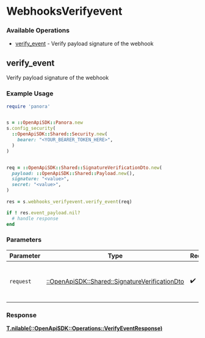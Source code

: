 # WebhooksVerifyevent


### Available Operations

* [verify_event](#verify_event) - Verify payload signature of the webhook

## verify_event

Verify payload signature of the webhook

### Example Usage

```ruby
require 'panora'


s = ::OpenApiSDK::Panora.new
s.config_security(
  ::OpenApiSDK::Shared::Security.new(
    bearer: "<YOUR_BEARER_TOKEN_HERE>",
  )
)


req = ::OpenApiSDK::Shared::SignatureVerificationDto.new(
  payload: ::OpenApiSDK::Shared::Payload.new(),
  signature: "<value>",
  secret: "<value>",
)
    
res = s.webhooks_verifyevent.verify_event(req)

if ! res.event_payload.nil?
  # handle response
end

```

### Parameters

| Parameter                                                                                         | Type                                                                                              | Required                                                                                          | Description                                                                                       |
| ------------------------------------------------------------------------------------------------- | ------------------------------------------------------------------------------------------------- | ------------------------------------------------------------------------------------------------- | ------------------------------------------------------------------------------------------------- |
| `request`                                                                                         | [::OpenApiSDK::Shared::SignatureVerificationDto](../../models/shared/signatureverificationdto.md) | :heavy_check_mark:                                                                                | The request object to use for the request.                                                        |


### Response

**[T.nilable(::OpenApiSDK::Operations::VerifyEventResponse)](../../models/operations/verifyeventresponse.md)**

